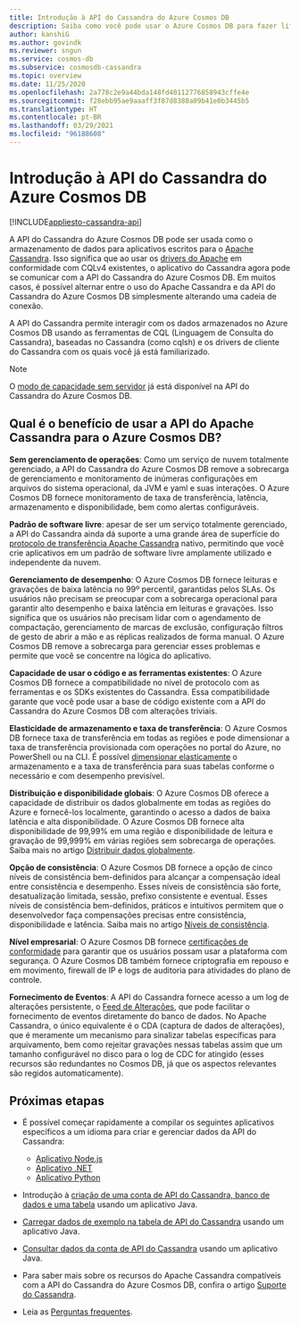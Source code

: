 ```yaml
---
title: Introdução à API do Cassandra do Azure Cosmos DB
description: Saiba como você pode usar o Azure Cosmos DB para fazer lift-and-shift dos aplicativos existentes e criar novos aplicativos usando os drivers do Cassandra e o CQL
author: kanshiG
ms.author: govindk
ms.reviewer: sngun
ms.service: cosmos-db
ms.subservice: cosmosdb-cassandra
ms.topic: overview
ms.date: 11/25/2020
ms.openlocfilehash: 2a778c2e9a44bda148fd40112776858943cffe4e
ms.sourcegitcommit: f28ebb95ae9aaaff3f87d8388a09b41e0b3445b5
ms.translationtype: HT
ms.contentlocale: pt-BR
ms.lasthandoff: 03/29/2021
ms.locfileid: "96188608"
---
```

# <a name="introduction-to-the-azure-cosmos-db-cassandra-api"></a>Introdução à API do Cassandra do Azure Cosmos DB
[!INCLUDE[appliesto-cassandra-api](includes/appliesto-cassandra-api.md)]

A API do Cassandra do Azure Cosmos DB pode ser usada como o armazenamento de dados para aplicativos escritos para o [Apache Cassandra](https://cassandra.apache.org). Isso significa que ao usar os [drivers do Apache](https://cassandra.apache.org/doc/latest/getting_started/drivers.html?highlight=driver) em conformidade com CQLv4 existentes, o aplicativo do Cassandra agora pode se comunicar com a API do Cassandra do Azure Cosmos DB. Em muitos casos, é possível alternar entre o uso do Apache Cassandra e da API do Cassandra do Azure Cosmos DB simplesmente alterando uma cadeia de conexão. 

A API do Cassandra permite interagir com os dados armazenados no Azure Cosmos DB usando as ferramentas de CQL (Linguagem de Consulta do Cassandra), baseadas no Cassandra (como cqlsh) e os drivers de cliente do Cassandra com os quais você já está familiarizado.

> [!NOTE]
> O [modo de capacidade sem servidor](serverless.md) já está disponível na API do Cassandra do Azure Cosmos DB.

## <a name="what-is-the-benefit-of-using-apache-cassandra-api-for-azure-cosmos-db"></a>Qual é o benefício de usar a API do Apache Cassandra para o Azure Cosmos DB?

**Sem gerenciamento de operações**: Como um serviço de nuvem totalmente gerenciado, a API do Cassandra do Azure Cosmos DB remove a sobrecarga de gerenciamento e monitoramento de inúmeras configurações em arquivos do sistema operacional, da JVM e yaml e suas interações. O Azure Cosmos DB fornece monitoramento de taxa de transferência, latência, armazenamento e disponibilidade, bem como alertas configuráveis.

**Padrão de software livre**: apesar de ser um serviço totalmente gerenciado, a API do Cassandra ainda dá suporte a uma grande área de superfície do [protocolo de transferência Apache Cassandra](cassandra-support.md) nativo, permitindo que você crie aplicativos em um padrão de software livre amplamente utilizado e independente da nuvem.

**Gerenciamento de desempenho**: O Azure Cosmos DB fornece leituras e gravações de baixa latência no 99º percentil, garantidas pelos SLAs. Os usuários não precisam se preocupar com a sobrecarga operacional para garantir alto desempenho e baixa latência em leituras e gravações. Isso significa que os usuários não precisam lidar com o agendamento de compactação, gerenciamento de marcas de exclusão, configuração filtros de gesto de abrir a mão e as réplicas realizados de forma manual. O Azure Cosmos DB remove a sobrecarga para gerenciar esses problemas e permite que você se concentre na lógica do aplicativo.

**Capacidade de usar o código e as ferramentas existentes**: O Azure Cosmos DB fornece a compatibilidade no nível de protocolo com as ferramentas e os SDKs existentes do Cassandra. Essa compatibilidade garante que você pode usar a base de código existente com a API do Cassandra do Azure Cosmos DB com alterações triviais.

**Elasticidade de armazenamento e taxa de transferência**: O Azure Cosmos DB fornece taxa de transferência em todas as regiões e pode dimensionar a taxa de transferência provisionada com operações no portal do Azure, no PowerShell ou na CLI. É possível [dimensionar elasticamente](manage-scale-cassandra.md) o armazenamento e a taxa de transferência para suas tabelas conforme o necessário e com desempenho previsível.

**Distribuição e disponibilidade globais**: O Azure Cosmos DB oferece a capacidade de distribuir os dados globalmente em todas as regiões do Azure e fornecê-los localmente, garantindo o acesso a dados de baixa latência e alta disponibilidade. O Azure Cosmos DB fornece alta disponibilidade de 99,99% em uma região e disponibilidade de leitura e gravação de 99,999% em várias regiões sem sobrecarga de operações. Saiba mais no artigo [Distribuir dados globalmente](distribute-data-globally.md). 

**Opção de consistência**: O Azure Cosmos DB fornece a opção de cinco níveis de consistência bem-definidos para alcançar a compensação ideal entre consistência e desempenho. Esses níveis de consistência são forte, desatualização limitada, sessão, prefixo consistente e eventual. Esses níveis de consistência bem-definidos, práticos e intuitivos permitem que o desenvolvedor faça compensações precisas entre consistência, disponibilidade e latência. Saiba mais no artigo [Níveis de consistência](consistency-levels.md). 

**Nível empresarial**: O Azure Cosmos DB fornece [certificações de conformidade](https://www.microsoft.com/trustcenter) para garantir que os usuários possam usar a plataforma com segurança. O Azure Cosmos DB também fornece criptografia em repouso e em movimento, firewall de IP e logs de auditoria para atividades do plano de controle.

**Fornecimento de Eventos**: A API do Cassandra fornece acesso a um log de alterações persistente, o [Feed de Alterações](cassandra-change-feed.md), que pode facilitar o fornecimento de eventos diretamente do banco de dados. No Apache Cassandra, o único equivalente é o CDA (captura de dados de alterações), que é meramente um mecanismo para sinalizar tabelas específicas para arquivamento, bem como rejeitar gravações nessas tabelas assim que um tamanho configurável no disco para o log de CDC for atingido (esses recursos são redundantes no Cosmos DB, já que os aspectos relevantes são regidos automaticamente).

## <a name="next-steps"></a>Próximas etapas

* É possível começar rapidamente a compilar os seguintes aplicativos específicos a um idioma para criar e gerenciar dados da API do Cassandra:
  - [Aplicativo Node.js](create-cassandra-nodejs.md)
  - [Aplicativo .NET](create-cassandra-dotnet.md)
  - [Aplicativo Python](create-cassandra-python.md)

* Introdução à [criação de uma conta de API do Cassandra, banco de dados e uma tabela](create-cassandra-api-account-java.md) usando um aplicativo Java.

* [Carregar dados de exemplo na tabela de API do Cassandra](cassandra-api-load-data.md) usando um aplicativo Java.

* [Consultar dados da conta de API do Cassandra](cassandra-api-query-data.md) usando um aplicativo Java.

* Para saber mais sobre os recursos do Apache Cassandra compatíveis com a API do Cassandra do Azure Cosmos DB, confira o artigo [Suporte do Cassandra](cassandra-support.md).

* Leia as [Perguntas frequentes](cassandra-faq.md).
